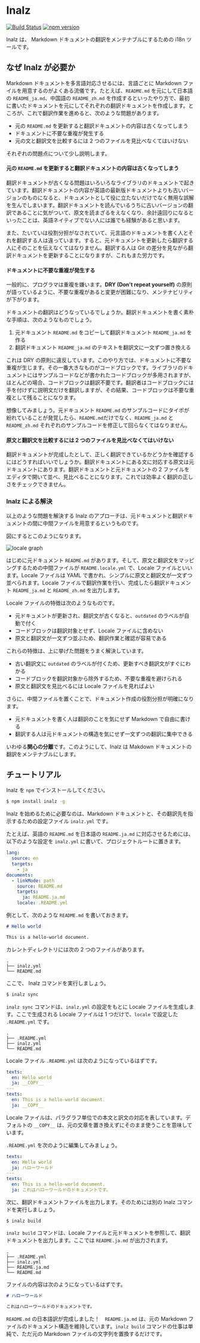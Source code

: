 # Inalz

[![Build Status](https://travis-ci.org/FujiHaruka/inalz.svg?branch=master)](https://travis-ci.org/FujiHaruka/inalz)
[![npm version](https://badge.fury.io/js/inalz.svg)](https://badge.fury.io/js/inalz)


Inalz は、 Markdown ドキュメントの翻訳をメンテナブルにするための i18n ツールです。

## なぜ Inalz が必要か

Markdown ドキュメントを多言語対応させるには、言語ごとに Markdown ファイルを用意するのがよくある流儀です。たとえば、`README.md` を元にして日本語の `README_ja.md`、中国語の `README_zh.md` を作成するといったやり方で、最初に書いたドキュメントを元にしてそれぞれの翻訳ドキュメントを作成します。ところが、これで翻訳作業を進めると、次のような問題があります。

+ 元の `README.md` を更新すると翻訳ドキュメントの内容は古くなってしまう
+ ドキュメントに不要な重複が発生する
+ 元の文と翻訳文を比較するには 2 つのファイルを見比べなくてはいけない

それぞれの問題点について少し説明します。

#### 元の `README.md` を更新すると翻訳ドキュメントの内容は古くなってしまう

翻訳ドキュメントが古くなる問題はいろいろなライブラリのドキュメントで起きています。翻訳ドキュメントの内容が英語の最新版ドキュメントよりも古いバージョンのものになると、ドキュメントとして役に立たないだけでなく無用な誤解を生んでしまいます。翻訳ドキュメントを読んでいるうちに古いバージョンの翻訳であることに気がついて、原文を読まざるをえなくなり、余計遠回りになるといったことは、英語ネイティブでない人には誰でも経験があると思います。

また、たいていは役割分担がなされていて、元言語のドキュメントを書く人とそれを翻訳する人は違っています。すると、元ドキュメントを更新したら翻訳する人にそのことを伝えなくてはなりません。翻訳する人は Git の差分を見ながら翻訳ドキュメントを更新することになりますが、これもまた労力です。

#### ドキュメントに不要な重複が発生する

一般的に、プログラマは重複を嫌います。**DRY (Don't repeat yourself)** の原則が語っているように、不要な重複があると変更が困難になり、メンテナビリティが下がります。

ドキュメントの翻訳はどうなっているでしょうか。翻訳ドキュメントを書く素朴な手順は、次のようなものでしょう。

1. 元ドキュメント `README.md` をコピーして翻訳ドキュメント `README_ja.md` を作る
1. 翻訳ドキュメント `README_ja.md` のテキストを翻訳文に一文ずつ置き換える

これは DRY の原則に違反しています。このやり方では、ドキュメントに不要な重複が生じます。その一番大きなものがコードブロックです。ライブラリのドキュメントにはサンプルコードなどが書かれたコードブロックが多用されますが、ほとんどの場合、コードブロックは翻訳不要です。翻訳者はコードブロックには手を付けずに説明文だけを翻訳しますが、その結果、コードブロックは不要な重複として残ることになります。

想像してみましょう。元ドキュメント `README.md` のサンプルコードにタイポが紛れていることが発覚したら、`README.md`だけでなく、`README_ja.md` と `README_zh.md` それぞれのサンプルコードを修正して回らなくてはなりません。

#### 原文と翻訳文を比較するには 2 つのファイルを見比べなくてはいけない

翻訳ドキュメントが完成したとして、正しく翻訳できているかどうかを確認するにはどうすればいいでしょうか。翻訳ドキュメントにある文に対応する原文は元ドキュメントにあります。翻訳ドキュメントと元ドキュメントの 2 ファイルをエディタで開いて並べ、見比べることになります。これでは効率よく翻訳の正しさをチェックできません。

### Inalz による解決

以上のような問題を解決する Inalz のアプローチは、元ドキュメントと翻訳ドキュメントの間に中間ファイルを用意するというものです。

図にするとこのようになります。

![locale graph](./asset/image/locale.jpg)

はじめに元ドキュメント `README.md` があります。そして、原文と翻訳文をマッピングするための中間ファイルが `README.locale.yml` で、Locale ファイルといいます。Locale ファイルは YAML で書かれ、シンプルに原文と翻訳文が一文ずつ並べられます。Locale ファイルで翻訳作業を行い、完成したら翻訳ドキュメント `README_ja.md` と `README_zh.md` を出力します。

Locale ファイルの特徴は次のようなものです。

+ 元ドキュメントが更新され、翻訳文が古くなると、`outdated` のラベルが自動で付く
+ コードブロックは翻訳対象とせず、Locale ファイルに含めない
+ 原文と翻訳文が一文ずつ並ぶため、翻訳作業と確認が容易である

これらの特徴は、上に挙げた問題をうまく解決しています。

+ 古い翻訳文に `outdated` のラベルが付くため、更新すべき翻訳文がすぐにわかる
+ コードブロックを翻訳対象から除外するため、不要な重複を避けられる
+ 原文と翻訳文を見比べるには Locale ファイルを見ればよい

さらに、中間ファイルを置くことで、ドキュメント作成の役割分担が明確になります。

+ 元ドキュメントを書く人は翻訳のことを気にせず Markdown で自由に書ける
+ 翻訳する人は元ドキュメントの構造を気にせず一文ずつの翻訳に集中できる

いわゆる**関心の分離**です。このようにして、Inalz は Makdown ドキュメントの翻訳をメンテナブルにします。

## チュートリアル

Inalz を `npm` でインストールしてください。

```bash
$ npm install inalz -g
```

Inalz を始めるために必要なのは、Markdown ドキュメントと、その翻訳先を指示するための設定ファイル `inalz.yml` です。

たとえば、英語の `README.md` を日本語の `README.ja.md` に対応させるためには、以下のような設定を `inalz.yml` に書いて、プロジェクトルートに置きます。

```yml
lang:
  source: en
  targets:
    - ja
documents:
  - linkMode: path
    source: README.md
    targets:
      ja: README.ja.md
    locale: .README.yml
```

例として、次のような `README.md` を書いておきます。

```md
# Hello world

This is a hello-world document.
```


カレントディレクトリには次の 2 つのファイルがあります。

```
.
├── inalz.yml
└── README.md
```

ここで、 Inalz コマンドを実行しましょう。

```bash
$ inalz sync
```

`inalz sync` コマンドは、`inalz.yml` の設定をもとに Locale ファイルを生成します。ここで生成される Locale ファイルは 1 つだけで、`locale` で設定した `.README.yml` です。

```
.
├── .README.yml
├── inalz.yml
└── README.md
```

Locale ファイル `.README.yml` は次のようになっているはずです。

```yml
texts:
  en: Hello world
  ja: __COPY__
---
texts:
  en: This is a hello-world document.
  ja: __COPY__
```

Locale ファイルは、パラグラフ単位での本文と訳文の対応を表しています。デフォルトの `__COPY__` は、元の文章を置き換えずにそのまま使うことを意味しています。

`.README.yml` を次のように編集してみましょう。

```yml
texts:
  en: Hello world
  ja: ハローワールド
---
texts:
  en: This is a hello-world document.
  ja: これはハローワールドのドキュメントです。
```

次に、翻訳ドキュメントファイルを出力します。そのためには別の Inalz コマンドを実行しましょう。

```
$ inalz build
```

`inalz build` コマンドは、Locale ファイルと元ドキュメントを参照して、翻訳ドキュメントを出力します。ここでは `README.ja.md` が出力されます。

```
.
├── .README.yml
├── inalz.yml
├── README.ja.md
└── README.md
```

ファイルの内容は次のようになっているはずです。

```md
# ハローワールド

これはハローワールドのドキュメントです。
```

`README.md` の日本語訳が完成しました！　`README.ja.md` は、元の Markdown ファイルのドキュメント構造を維持しています。`inalz build` コマンドの仕事は単純で、ただ元の Markdown ファイルの文字列を置換するだけです。

